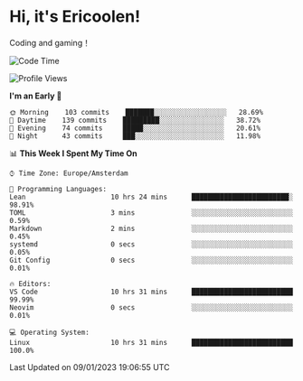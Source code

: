 # Hi, it's Ericoolen!
Coding and gaming！

<!--START_SECTION:waka-->
![Code Time](http://img.shields.io/badge/Code%20Time-604%20hrs%2011%20mins-blue)

![Profile Views](http://img.shields.io/badge/Profile%20Views-0-blue)

**I'm an Early 🐤** 

```text
🌞 Morning    103 commits    ███████░░░░░░░░░░░░░░░░░░   28.69% 
🌆 Daytime    139 commits    █████████░░░░░░░░░░░░░░░░   38.72% 
🌃 Evening    74 commits     █████░░░░░░░░░░░░░░░░░░░░   20.61% 
🌙 Night      43 commits     ███░░░░░░░░░░░░░░░░░░░░░░   11.98%

```


📊 **This Week I Spent My Time On** 

```text
⌚︎ Time Zone: Europe/Amsterdam

💬 Programming Languages: 
Lean                     10 hrs 24 mins      ████████████████████████░   98.91% 
TOML                     3 mins              ░░░░░░░░░░░░░░░░░░░░░░░░░   0.59% 
Markdown                 2 mins              ░░░░░░░░░░░░░░░░░░░░░░░░░   0.45% 
systemd                  0 secs              ░░░░░░░░░░░░░░░░░░░░░░░░░   0.05% 
Git Config               0 secs              ░░░░░░░░░░░░░░░░░░░░░░░░░   0.01%

🔥 Editors: 
VS Code                  10 hrs 31 mins      █████████████████████████   99.99% 
Neovim                   0 secs              ░░░░░░░░░░░░░░░░░░░░░░░░░   0.01%

💻 Operating System: 
Linux                    10 hrs 31 mins      █████████████████████████   100.0%

```


 Last Updated on 09/01/2023 19:06:55 UTC
<!--END_SECTION:waka-->

